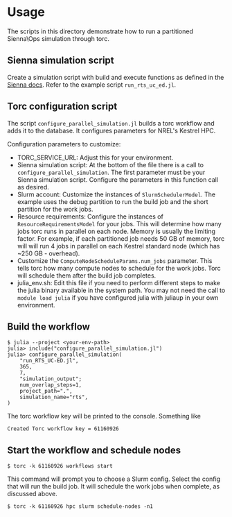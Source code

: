 # Usage
The scripts in this directory demonstrate how to run a partitioned Sienna\Ops simulation through
torc.

## Sienna simulation script
Create a simulation script with build and execute functions as defined in the
  [Sienna docs](https://nrel-sienna.github.io/PowerSimulations.jl/latest/modeler_guide/parallel_simulations/#Run-a-Simulation-in-Parallel-on-an-HPC). Refer to the example script `run_rts_uc_ed.jl`.

## Torc configuration script
The script `configure_parallel_simulation.jl` builds a torc workflow and adds it to the database.
It configures parameters for NREL's Kestrel HPC.

Configuration parameters to customize:
- TORC_SERVICE_URL: Adjust this for your environment.
- Sienna simulation script: At the bottom of the file there is a call to `configure_parallel_simulation`.
  The first parameter must be your Sienna simulation script. Configure the parameters in this
  function call as desired.
- Slurm account: Customize the instances of `SlurmSchedulerModel`. The example uses the debug
  partition to run the build job and the short partition for the work jobs.
- Resource requirements: Configure the instances of `ResourceRequirementsModel` for your jobs.
  This will determine how many jobs torc runs in parallel on each node. Memory is usually the limiting
  factor. For example, if each partitioned job needs 50 GB of memory, torc will will run 4 jobs in
  parallel on each Kestrel standard node (which has ~250 GB - overhead).
- Customize the `ComputeNodeScheduleParams.num_jobs` parameter. This tells torc how many compute nodes
  to schedule for the work jobs. Torc will schedule them after the build job completes.
- julia_env.sh: Edit this file if you need to perform different steps to make the julia binary available
  in the system path. You may not need the call to `module load julia` if you have configured julia with
  juliaup in your own environment.

## Build the workflow
```console
$ julia --project <your-env-path>
julia> include("configure_parallel_simulation.jl")
julia> configure_parallel_simulation(
    "run_RTS_UC-ED.jl",
    365,
    7,
    "simulation_output";
    num_overlap_steps=1,
    project_path=".",
    simulation_name="rts",
)
```
The torc workflow key will be printed to the console. Something like
```
Created Torc workflow key = 61160926
```

## Start the workflow and schedule nodes
```
$ torc -k 61160926 workflows start
```

This command will prompt you to choose a Slurm config. Select the config that will run
the build job. It will schedule the work jobs when complete, as discussed above.
```
$ torc -k 61160926 hpc slurm schedule-nodes -n1
```
